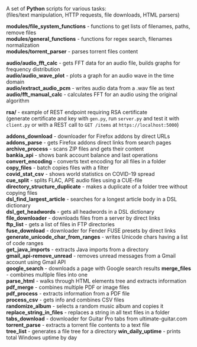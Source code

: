A set of **Python** scripts for various tasks:<br>
(files/text manipulation, HTTP requests, file downloads, HTML parsers)

**modules/file_system_functions** - functions to get lists of filenames, paths, remove files  
**modules/general_functions** - functions for regex search, filenames normalization  
**modules/torrent_parser** - parses torrent files content

**audio/audio_fft_calc** - gets FFT data for an audio file, builds graphs for frequency distribution  
**audio/audio_wave_plot** - plots a graph for an audio wave in the time domain  
**audio/extract_audio_pcm** - writes audio data from a .wav file as text  
**audio/fft_manual_calc** - calculates FFT for an audio using the original algorithm  

**rsa/** - example of REST endpoint requiring RSA certificate  
(generate certificate and key with `gen.py`, run `server.py` and test it with `client.py` or with a REST call to `GET /items` at `https://localhost:5000`)  

**addons_download** - downloader for Firefox addons by direct URLs  
**addons_parse** - gets Firefox addons direct links from search pages  
**archive_process** - scans ZIP files and gets their content  
**bankia_api** - shows bank account balance and last operations  
**convert_encoding** - converts text encoding for all files in a folder  
**copy_files** - batch copies files with a filter  
**covid_stat_csv** - shows world statistics on COVID-19 spread  
**cue_split** - splits FLAC, APE audio files using a CUE-file  
**directory_structure_duplicate** - makes a duplicate of a folder tree without copying files  
**dsl_find_largest_article** - searches for a longest article body in a DSL dictionary  
**dsl_get_headwords** - gets all headwords in a DSL dictionary  
**file_downloader** - downloads files from a server by direct links  
**ftp_list** - gets a list of files in FTP directories  
**fuse_download** - downloader for Fender FUSE presets by direct links  
**generate_unicode_char_from_ranges** - writes Unicode chars having a list of code ranges  
**get_java_imports** - extracts Java imports from a directory  
**gmail_api-remove_unread** - removes unread messages from a Gmail account using Gmail API  
**google_search** - downloads a page with Google search results
**merge_files** - combines multiple files into one  
**parse_html** - walks through HTML elements tree and extracts information  
**pdf_merge** - combines multiple PDF or image files  
**pdf_process** - extracts information from a PDF file  
**process_csv** - gets info and combines CSV files  
**randomize_album** - selects a random music album and copies it  
**replace_string_in_files** - replaces a string in all text files in a folder  
**tabs_download** - downloader for Guitar Pro tabs from ultimate-guitar.com  
**torrent_parse** - extracts a torrent file contents to a text file  
**tree_list** - generates a file tree for a directory
**win_daily_uptime** - prints total Windows uptime by day
